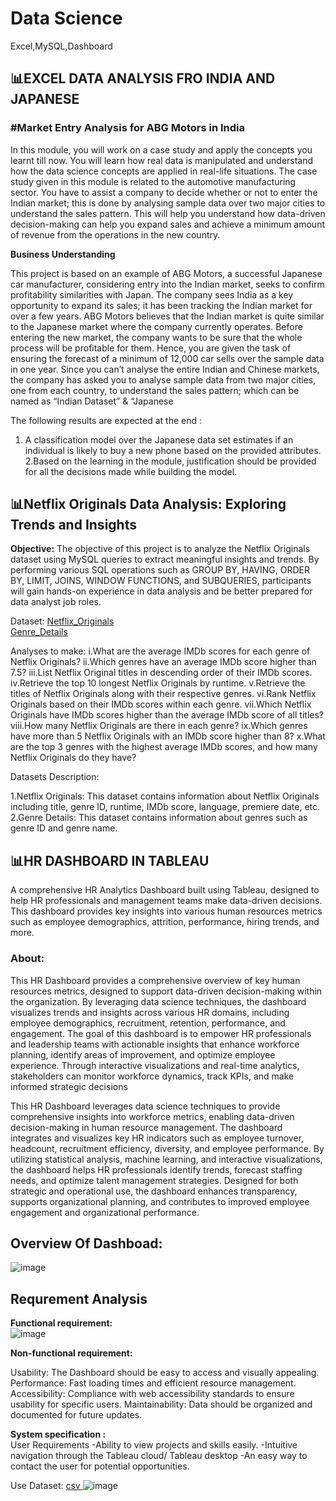 # Data Science
Excel,MySQL,Dashboard 

<h2>📊EXCEL DATA ANALYSIS FRO INDIA AND JAPANESE</h2> 

<h3>#Market Entry Analysis for ABG Motors in India</h3>

In this module, you will work on a case study and apply the concepts you learnt till now. You will learn how real data is manipulated and understand how the data science concepts are applied in real-life situations.
The case study given in this module is related to the automotive manufacturing sector. You have to assist a company to decide whether or not to enter the Indian market; this is done by analysing sample data over two major cities to understand the sales pattern. This will help you understand how data-driven decision-making can help you expand sales and achieve a minimum amount of revenue from the operations in the new country.

<b>Business Understanding</b><br>

This project is based on an example of ABG Motors, a successful Japanese car manufacturer, considering entry into the Indian market, seeks to confirm profitability similarities with Japan.
The company sees India as a key opportunity to expand its sales; it has been tracking the Indian market for over a few years. ABG Motors believes that the Indian market is quite similar to the Japanese market where the company currently operates. Before entering the new market, the company wants to be sure that the whole process will be profitable for them. Hence, you are given the task of ensuring the forecast of a minimum of 12,000 car sells over the sample data in one year.
Since you can’t analyse the entire Indian and Chinese markets, the company has asked you to analyse sample data from two major cities, one from each country, to understand the sales pattern; which can be named as “Indian Dataset” & “Japanese


The following results are expected at the end :
  1. A classification model over the Japanese data set estimates if an individual is likely to buy a new phone based on the provided attributes.
  2.Based on the learning in the module, justification should be provided for all the decisions made while building the model.

<h2>📊Netflix Originals Data Analysis: Exploring Trends and Insights</h2> 

<b>Objective:</b>
    The objective of this project is to analyze the Netflix Originals dataset using MySQL queries to extract
    meaningful insights and trends. By performing various SQL operations such as GROUP BY, HAVING, ORDER
    BY, LIMIT, JOINS, WINDOW FUNCTIONS, and SUBQUERIES,
    participants will gain hands-on experience in
    data analysis and be better prepared for data analyst job roles.
    
Dataset: <a href="https://github.com/aman74858/Data-Science-/blob/main/SQl/Netflix_Originals%20-%20Netflix_Originals.csv"> Netflix_Originals </a> <br>
         <a href="https://github.com/aman74858/Data-Science-/blob/main/SQl/genre.csv">Genre_Details </a>

Analyses to make:
  i.What are the average IMDb scores for each genre of Netflix Originals?
  ii.Which genres have an average IMDb score higher than 7.5?
  iii.List Netflix Original titles in descending order of their IMDb scores.
  iv.Retrieve the top 10 longest Netflix Originals by runtime.
  v.Retrieve the titles of Netflix Originals along with their respective genres.
  vi.Rank Netflix Originals based on their IMDb scores within each genre.
  vii.Which Netflix Originals have IMDb scores higher than the average IMDb score of all titles?
  viii.How many Netflix Originals are there in each genre?
  ix.Which genres have more than 5 Netflix Originals with an IMDb score higher than 8?
  x.What are the top 3 genres with the highest average IMDb scores, and how many Netflix Originals do they have?
         
Datasets Description:

  1.Netflix Originals: This dataset contains information about Netflix Originals including title, genre ID, runtime,
   IMDb score, language, premiere date, etc.
  2.Genre Details: This dataset contains information about genres such as genre ID and genre name.
    

<h2>📊HR DASHBOARD IN TABLEAU</h2> 

A comprehensive HR Analytics Dashboard built using Tableau, designed to help HR professionals and management teams make data-driven decisions. This dashboard provides key insights into various human resources metrics such as employee demographics, attrition, performance, hiring trends, and more.

<h3> <b>About:</b> </h3>
This HR Dashboard provides a comprehensive overview of key human resources metrics, designed to support data-driven decision-making within the organization. By leveraging data science techniques, the dashboard visualizes trends and insights across various HR domains, including employee demographics, recruitment, retention, performance, and engagement.
The goal of this dashboard is to empower HR professionals and leadership teams with actionable insights that enhance workforce planning, identify areas of improvement, and optimize employee experience. Through interactive visualizations and real-time analytics, stakeholders can monitor workforce dynamics, track KPIs, and make informed strategic decisions

This HR Dashboard leverages data science techniques to provide comprehensive insights into workforce metrics, enabling data-driven decision-making in human resource management. The dashboard integrates and visualizes key HR indicators such as employee turnover, headcount, recruitment efficiency, diversity, and employee performance. By utilizing statistical analysis, machine learning, and interactive visualizations, the dashboard helps HR professionals identify trends, forecast staffing needs, and optimize talent management strategies. Designed for both strategic and operational use, the dashboard enhances transparency, supports organizational planning, and contributes to improved employee engagement and organizational performance.

<h2> Overview Of Dashboad: </h2> 

![image](https://github.com/user-attachments/assets/72be3b07-26a8-4f2b-9e44-78a38dd5a212)


<h2>Requrement Analysis</h2>

<b>Functional requirement:</b><br>
![image](https://github.com/user-attachments/assets/c6cfd95f-69f4-447b-a86e-cf17bd4d9cb4)

<b>Non-functional requirement:</b><br>

Usability: The Dashboard should be easy to access and visually appealing. Performance: Fast loading times and efficient resource management.
Accessibility: Compliance with web accessibility standards to ensure usability for specific users. Maintainability: Data should be organized and documented for future updates.

<b>System specification :</b><br>
User Requirements
  -Ability to view projects and skills easily.
  -Intuitive navigation through the Tableau cloud/ Tableau desktop
  -An easy way to contact the user for potential opportunities.


Use Dataset:  <a href="https://github.com/aman74858/Data-Science-/blob/main/Tableau%20Dashboard/HR%20dasboard%20short%20dataset.csv"> csv </a>
![image](https://github.com/user-attachments/assets/e5013f0e-1c17-4c61-aa61-bf5455e36e97)



